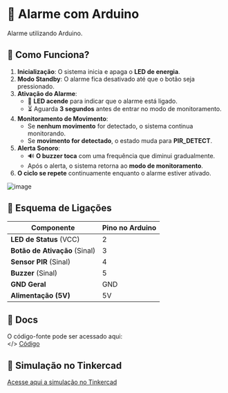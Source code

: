 # 🚨 Alarme com Arduino

Alarme utilizando Arduino.

## 📜 Como Funciona?  
1. **Inicialização**: O sistema inicia e apaga o **LED de energia**.  
2. **Modo Standby**: O alarme fica desativado até que o botão seja pressionado.  
3. **Ativação do Alarme**:  
   - 🔵 **LED acende** para indicar que o alarme está ligado.  
   - ⏳ Aguarda **3 segundos** antes de entrar no modo de monitoramento.  
4. **Monitoramento de Movimento**:  
   - Se **nenhum movimento** for detectado, o sistema continua monitorando.  
   - Se **movimento for detectado**, o estado muda para **PIR_DETECT**.  
5. **Alerta Sonoro**:  
   - 🔊 **O buzzer toca** com uma frequência que diminui gradualmente.  
   - Após o alerta, o sistema retorna ao **modo de monitoramento**.  
6. **O ciclo se repete** continuamente enquanto o alarme estiver ativado. 


![image](https://github.com/user-attachments/assets/03e28a82-9871-4c5b-aa9a-74f37bc9ec5e)

## 🔌 Esquema de Ligações  

| Componente        | Pino no Arduino |
|------------------|----------------|
| **LED de Status** (VCC) | 2  |
| **Botão de Ativação** (Sinal) | 3  |
| **Sensor PIR** (Sinal) | 4  |
| **Buzzer** (Sinal) | 5  |
| **GND Geral** | GND  |
| **Alimentação (5V)** | 5V  |


## 📂 Docs   
O código-fonte pode ser acessado aqui:  
</> [Código](docs/Código)  
 


## 🔗 Simulação no Tinkercad
[Acesse aqui a simulação no Tinkercad](https://www.tinkercad.com/things/8Uh4PAeMXhI-spectacular-kieran)

